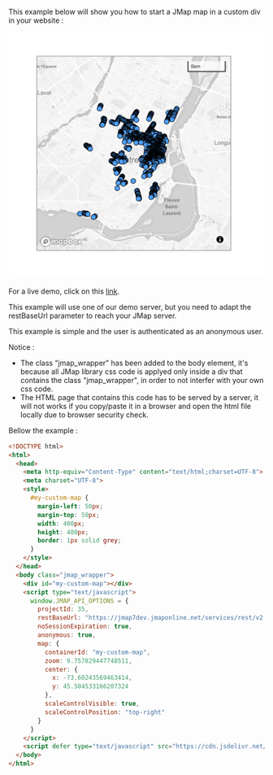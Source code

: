 This example below will show you how to start a JMap map in a custom div in your website :

![Div embedded map](./images/embedded.png "Div embedded map")

For a live demo, click on this [link](http://jsfiddle.net/K2Geospatial/uaksoLm9/17/).

This example will use one of our demo server, but you need to adapt the restBaseUrl parameter to reach your JMap server.

This example is simple and the user is authenticated as an anonymous user.

Notice :

  - The class "jmap_wrapper" has been added to the body element, it's because all JMap library css code is applyed only inside a div that contains the class "jmap_wrapper", in order to not interfer with your own css code. 
  - The HTML page that contains this code has to be served by a server, it will not works if you copy/paste it in a browser and open the html file locally due to browser security check. 

Bellow the example :

```html
<!DOCTYPE html>
<html>
  <head>
    <meta http-equiv="Content-Type" content="text/html;charset=UTF-8">
    <meta charset="UTF-8">
    <style>
      #my-custom-map {
        margin-left: 50px;
        margin-top: 50px;
        width: 400px;
        height: 400px;
        border: 1px solid grey;
      }
    </style>
  </head>
  <body class="jmap_wrapper">
  	<div id="my-custom-map"></div>
    <script type="text/javascript">
      window.JMAP_API_OPTIONS = {
        projectId: 35,
        restBaseUrl: "https://jmap7dev.jmaponline.net/services/rest/v2.0",
        noSessionExpiration: true,
        anonymous: true,
        map: {
          containerId: "my-custom-map",
          zoom: 9.757829447748511,
          center: {
            x: -73.60243569463414,
            y: 45.504533166207324
          },
          scaleControlVisible: true,
          scaleControlPosition: "top-right"
        }
      }
    </script>
    <script defer type="text/javascript" src="https://cdn.jsdelivr.net/npm/jmap-js-api@0.3.6/public/index.js"></script>
  </body>
</html>
```
